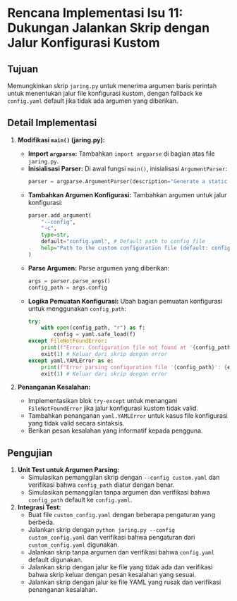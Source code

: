 # Rencana Implementasi Isu 11: Dukungan Jalankan Skrip dengan Jalur Konfigurasi Kustom

## Tujuan
Memungkinkan skrip `jaring.py` untuk menerima argumen baris perintah untuk menentukan jalur file konfigurasi kustom, dengan fallback ke `config.yaml` default jika tidak ada argumen yang diberikan.

## Detail Implementasi

1.  **Modifikasi `main()` (jaring.py):**
    *   **Import `argparse`:** Tambahkan `import argparse` di bagian atas file `jaring.py`.
    *   **Inisialisasi Parser:** Di awal fungsi `main()`, inisialisasi `ArgumentParser`:
        ```python
        parser = argparse.ArgumentParser(description="Generate a static site from markdown files.")
        ```
    *   **Tambahkan Argumen Konfigurasi:** Tambahkan argumen untuk jalur konfigurasi:
        ```python
        parser.add_argument(
            "--config",
            "-c",
            type=str,
            default="config.yaml", # Default path to config file
            help="Path to the custom configuration file (default: config.yaml)"
        )
        ```
    *   **Parse Argumen:** Parse argumen yang diberikan:
        ```python
        args = parser.parse_args()
        config_path = args.config
        ```
    *   **Logika Pemuatan Konfigurasi:** Ubah bagian pemuatan konfigurasi untuk menggunakan `config_path`:
        ```python
        try:
            with open(config_path, "r") as f:
                config = yaml.safe_load(f)
        except FileNotFoundError:
            print(f"Error: Configuration file not found at '{config_path}'.")
            exit(1) # Keluar dari skrip dengan error
        except yaml.YAMLError as e:
            print(f"Error parsing configuration file '{config_path}': {e}")
            exit(1) # Keluar dari skrip dengan error
        ```

2.  **Penanganan Kesalahan:**
    *   Implementasikan blok `try-except` untuk menangani `FileNotFoundError` jika jalur konfigurasi kustom tidak valid.
    *   Tambahkan penanganan `yaml.YAMLError` untuk kasus file konfigurasi yang tidak valid secara sintaksis.
    *   Berikan pesan kesalahan yang informatif kepada pengguna.

## Pengujian

1.  **Unit Test untuk Argumen Parsing:**
    *   Simulasikan pemanggilan skrip dengan `--config custom.yaml` dan verifikasi bahwa `config_path` diatur dengan benar.
    *   Simulasikan pemanggilan tanpa argumen dan verifikasi bahwa `config_path` default ke `config.yaml`.
2.  **Integrasi Test:**
    *   Buat file `custom_config.yaml` dengan beberapa pengaturan yang berbeda.
    *   Jalankan skrip dengan `python jaring.py --config custom_config.yaml` dan verifikasi bahwa pengaturan dari `custom_config.yaml` digunakan.
    *   Jalankan skrip tanpa argumen dan verifikasi bahwa `config.yaml` default digunakan.
    *   Jalankan skrip dengan jalur ke file yang tidak ada dan verifikasi bahwa skrip keluar dengan pesan kesalahan yang sesuai.
    *   Jalankan skrip dengan jalur ke file YAML yang rusak dan verifikasi penanganan kesalahan.
